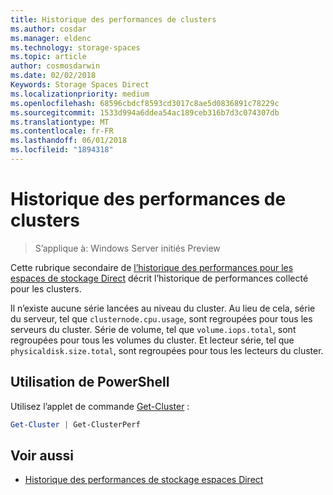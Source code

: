 ```yaml
---
title: Historique des performances de clusters
ms.author: cosdar
ms.manager: eldenc
ms.technology: storage-spaces
ms.topic: article
author: cosmosdarwin
ms.date: 02/02/2018
Keywords: Storage Spaces Direct
ms.localizationpriority: medium
ms.openlocfilehash: 68596cbdcf8593cd3017c8ae5d0836891c78229c
ms.sourcegitcommit: 1533d994a6ddea54ac189ceb316b7d3c074307db
ms.translationtype: MT
ms.contentlocale: fr-FR
ms.lasthandoff: 06/01/2018
ms.locfileid: "1894318"
---
```

# <a name="performance-history-for-clusters"></a>Historique des performances de clusters

> S’applique à: Windows Server initiés Preview

Cette rubrique secondaire de [l’historique des performances pour les espaces de stockage Direct](performance-history.md) décrit l’historique de performances collecté pour les clusters.

Il n’existe aucune série lancées au niveau du cluster. Au lieu de cela, série du serveur, tel que `clusternode.cpu.usage`, sont regroupées pour tous les serveurs du cluster. Série de volume, tel que `volume.iops.total`, sont regroupées pour tous les volumes du cluster. Et lecteur série, tel que `physicaldisk.size.total`, sont regroupées pour tous les lecteurs du cluster.

## <a name="usage-in-powershell"></a>Utilisation de PowerShell

Utilisez l’applet de commande [Get-Cluster](https://docs.microsoft.com/powershell/module/failoverclusters/get-cluster) :

```PowerShell
Get-Cluster | Get-ClusterPerf
```

## <a name="see-also"></a>Voir aussi

- [Historique des performances de stockage espaces Direct](performance-history.md)
